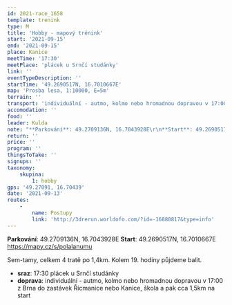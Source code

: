 ```yaml
---
id: 2021-race_1658
template: trenink
type: M
title: 'Hobby - mapový trénink'
start: '2021-09-15'
end: '2021-09-15'
place: Kanice
meetTime: '17:30'
meetPlace: 'plácek u Srnčí studánky'
link: ''
eventTypeDescription: ''
startTime: '49.2690517N, 16.7010667E'
map: 'Prosba lesa, 1:10000, E=5m'
terrain: ''
transport: 'individuální - autmo, kolmo nebo hromadnou dopravou v 17:00 z Brna do zastávek Řícmanice nebo Kanice, škola a pak cca 1,5km na start'
accomodation: ''
food: ''
leader: Kulda
note: "**Parkování**: 49.2709136N, 16.7043928E\r\n**Start**: 49.2690517N, 16.7010667E\r\nhttps://mapy.cz/s/polalanumu\r\n\r\nSem-tamy, celkem 4 tratě po 1,4km. Kolem 19. hodiny půjdeme balit."
return: ''
price: ''
program: ''
thingsToTake: ''
signups: ''
taxonomy:
    skupina:
        1: hobby
gps: '49.27091, 16.70439'
date: '2021-09-13'
routes:
    -
        name: Postupy
        link: 'http://3drerun.worldofo.com/?id=-16880817&type=info'
---
```


**Parkování**: 49.2709136N, 16.7043928E
**Start**: 49.2690517N, 16.7010667E
https://mapy.cz/s/polalanumu

Sem-tamy, celkem 4 tratě po 1,4km. Kolem 19. hodiny půjdeme balit.
* **sraz**: 17:30 plácek u Srnčí studánky
* **doprava**: individuální - autmo, kolmo nebo hromadnou dopravou v 17:00 z Brna do zastávek Řícmanice nebo Kanice, škola a pak cca 1,5km na start

